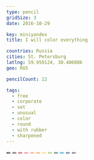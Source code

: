 ```yaml
---
type: pencil
gridSize: 3
date: 2016-10-29

key: miniyandex
title: I will color everything

countries: Russia
cities: St. Petersburg
latlng: 59.959124, 30.406086
geo: RUS

pencilCount: 12

tags:
  - free
  - corporate
  - set
  - unusual
  - color
  - round
  - with rubber
  - sharpened
---
```


<span style='color:#000000'>✏</span>
<span style='color:#2d1e4a'>✏</span>
<span style='color:#b9262d'>✏</span>
<span style='color:#e06584'>✏</span>
<span style='color:#f98c4a'>✏</span>
<span style='color:#f98b49'>✏</span>
<span style='color:#f4d13e'>✏</span>
<span style='color:#88b14a'>✏</span>
<span style='color:#1a5637'>✏</span>
<span style='color:#168abf'>✏</span>
<span style='color:#0b4b84'>✏</span>
<span style='color:#5b362f'>✏</span>

